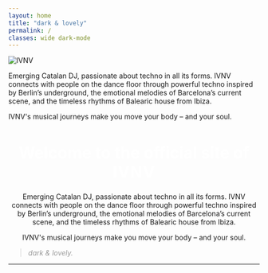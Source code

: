 ```yaml
---
layout: home
title: "dark & lovely"
permalink: /
classes: wide dark-mode
---
```


![IVNV](assets/images/banner.jpg)

Emerging Catalan DJ, passionate about techno in all its forms. IVNV connects with people on the dance floor through powerful techno inspired by Berlin’s underground, the emotional melodies of Barcelona’s current scene, and the timeless rhythms of Balearic house from Ibiza.

IVNV's musical journeys make you move your body – and your soul.




<div style="text-align:center;">
  <h1 style="font-weight:bold; font-size:2rem; color:white;">Welcome to the official site of <span style='letter-spacing: 1px;'>IVNV</span></h1>
  <p style="font-size:1.2rem; color:#ccc;">
  
  Emerging Catalan DJ, passionate about techno in all its forms. IVNV connects with people on the dance floor through powerful techno inspired by Berlin’s underground, the emotional melodies of Barcelona’s current scene, and the timeless rhythms of Balearic house from Ibiza. <br />
  
  IVNV's musical journeys make you move your body – and your soul.
  
  </p>
</div>

> <span style="color:#999; font-style:italic;">dark & lovely.</span>

---

<div style="text-align:center;">
  <a href="https://soundcloud.com/ivnv_music" target="_blank" style="margin: 0 10px;">
    <i class="fab fa-soundcloud" style="font-size: 1.8rem; color: white;"></i>
  </a>
  <a href="https://instagram.com/ivnv_music" target="_blank" style="margin: 0 10px;">
    <i class="fab fa-instagram" style="font-size: 1.8rem; color: white;"></i>
  </a>
  <a href="https://youtube.com/@ivnv_music" target="_blank" style="margin: 0 10px;">
    <i class="fab fa-youtube" style="font-size: 1.8rem; color: white;"></i>
  </a>
</div>
